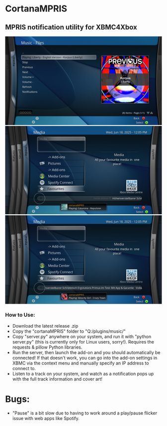 # CortanaMPRIS
## MPRIS notification utility for XBMC4Xbox

![](screenshots/menu.jpg)
![](screenshots/1.jpg)
![](screenshots/2.jpg)

### How to Use:
- Download the latest release .zip
- Copy the "cortanaMPRIS" folder to "Q:/plugins/music/"
- Copy "server.py" anywhere on your system, and run it with "python server.py" (this is currently only for Linux users, sorry!). Requires the requests & pillow Python libraries.
- Run the server, then launch the add-on and you should automatically be connected! If that doesn't work, you can go into the add-on settings in XBMC via the context menu and manually specify an IP address to connect to.
- Listen to a track on your system, and watch as a notification pops up with the full track information and cover art!

# Bugs:
- "Pause" is a bit slow due to having to work around a play/pause flicker issue with web apps like Spotify.

